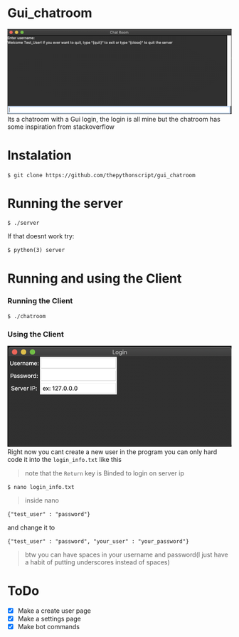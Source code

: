 # Gui_chatroom
![Image of chatroom](chatroomex.png)
Its a chatroom with a Gui login, the login is all mine but the chatroom has some inspiration from stackoverflow
# Instalation
```
$ git clone https://github.com/thepythonscript/gui_chatroom
```
# Running the server
```
$ ./server
```
If that doesnt work try:
```
$ python(3) server
```
# Running and using the Client
### Running the Client
```
$ ./chatroom
```
### Using the Client
![Image of client](loginex.png)
Right now you cant create a new user in the program you can only hard code it into the `login_info.txt`
like this 
> note that the `Return` key is Binded to login on server ip
```
$ nano login_info.txt
```
> inside nano
```
{"test_user" : "password"}
```
and change it to
```
{"test_user" : "password", "your_user" : "your_password"}
```
> btw you can have spaces in your username and password(I just have a habit of putting underscores instead of spaces)

# ToDo
- [x] Make a create user page
- [x] Make a settings page
- [x] Make bot commands
